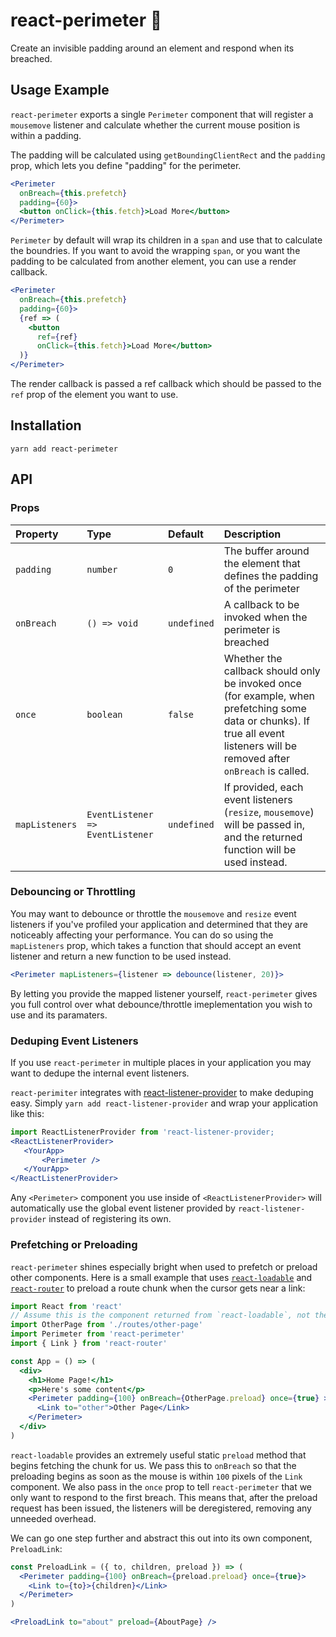# react-perimeter 🚧

Create an invisible padding around an element and respond when its breached.


## Usage Example

`react-perimeter` exports a single `Perimeter` component that will register a `mousemove` listener and calculate whether the current mouse position is within a padding.

The padding will be calculated using `getBoundingClientRect` and the `padding` prop, which lets you define "padding" for the perimeter.

```jsx
<Perimeter
  onBreach={this.prefetch}
  padding={60}>
  <button onClick={this.fetch}>Load More</button>
</Perimeter>
```

`Perimeter` by default will wrap its children in a `span` and use that to calculate the boundries. If you want to avoid the wrapping `span`, or you want the padding to be calculated from another element, you can use a render callback.

```jsx
<Perimeter
  onBreach={this.prefetch}
  padding={60}>
  {ref => (
    <button
      ref={ref}
      onClick={this.fetch}>Load More</button>
  )}
</Perimeter>
```
The render callback is passed a ref callback which should be passed to the `ref` prop of the element you want to use.

## Installation

```
yarn add react-perimeter
```


## API

### Props

Property  	| 	Type		|	Default		|	  Description
:-----------------------|:-----------------------------|:--------------|:--------------------------------
`padding` |   `number` | `0` | The buffer around the element that defines the padding of the perimeter
`onBreach` | `() => void` | `undefined` | A callback to be invoked when the perimeter is breached
`once` | `boolean` | `false` | Whether the callback should only be invoked once (for example, when prefetching some data or chunks). If true all event listeners will be removed after `onBreach` is called.
`mapListeners` | `EventListener => EventListener` | `undefined` | If provided, each event listeners (`resize`, `mousemove`) will be passed in, and the returned function will be used instead.

### Debouncing or Throttling

You may want to debounce or throttle the `mousemove` and `resize` event listeners if you've profiled your application and determined that they are noticeably affecting your performance. You can do so using the `mapListeners` prop, which takes a function that should accept an event listener and return a new function to be used instead.

```jsx
<Perimeter mapListeners={listener => debounce(listener, 20)}>
```

By letting you provide the mapped listener yourself, `react-perimeter` gives you full control over what debounce/throttle imeplementation you wish to use and its paramaters.


### Deduping Event Listeners

If you use `react-perimeter` in multiple places in your application you may want to dedupe the internal event listeners.
 
`react-perimiter` integrates with [react-listener-provider](https://github.com/jnsdls/react-listener-provider) to make deduping easy.
 Simply `yarn add react-listener-provider` and wrap your application like this:
 
 ```jsx
 import ReactListenerProvider from 'react-listener-provider;
 <ReactListenerProvider>
    <YourApp>
        <Perimeter />
    </YourApp>
 </ReactListenerProvider>
 ```
 
 Any `<Perimeter>` component you use inside of `<ReactListenerProvider>` will automatically use the global event listener provided by `react-listener-provider` instead of registering its own.


### Prefetching or Preloading

`react-perimeter` shines especially bright when used to prefetch or preload other components. Here is a small example that uses [`react-loadable`](https://github.com/thejameskyle/react-loadable) and [`react-router`](https://github.com/ReactTraining/react-router) to preload a route chunk when the cursor gets near a link:

```jsx
import React from 'react'
// Assume this is the component returned from `react-loadable`, not the page itself
import OtherPage from './routes/other-page'
import Perimeter from 'react-perimeter'
import { Link } from 'react-router'

const App = () => (
  <div>
    <h1>Home Page!</h1>
    <p>Here's some content</p>
    <Perimeter padding={100} onBreach={OtherPage.preload} once={true} >
      <Link to="other">Other Page</Link>
    </Perimeter>
  </div>
)

```

`react-loadable` provides an extremely useful static `preload` method that begins fetching the chunk for us. We pass this to `onBreach` so that
the preloading begins as soon as the mouse is within `100` pixels of the `Link` component. We also pass in the `once` prop to tell `react-perimeter`
that we only want to respond to the first breach. This means that, after the preload request has been issued, the listeners will be deregistered, removing any unneeded overhead.

We can go one step further and abstract this out into its own component, `PreloadLink`:

```jsx
const PreloadLink = ({ to, children, preload }) => (
  <Perimeter padding={100} onBreach={preload.preload} once={true}>
    <Link to={to}>{children}</Link>
  </Perimeter>
)
```

```jsx
<PreloadLink to="about" preload={AboutPage} />
```
